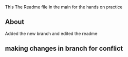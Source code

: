 This The Readme file in the main for the hands on practice
## About
Added the new branch and edited the readme
## making changes in branch for conflict
